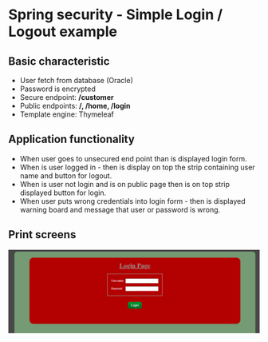 # Spring security - Simple Login / Logout example

## Basic characteristic
+ User fetch from database (Oracle) 
+ Password is encrypted
+ Secure endpoint: **/customer**
+ Public endpoints: **/, /home, /login**
+ Template engine: Thymeleaf

## Application functionality
+ When user goes to unsecured end point than is displayed login form. 
+ When is user logged in - then is display on top the strip containing user name and button for logout.
+ When is user not login and is on public page then is on top strip displayed button for login.
+ When user puts wrong credentials into login  form - then is displayed warning board and message that user or password is wrong.

## Print screens

![login view](/simple-login/print-screen/login.png)
